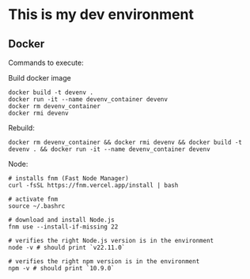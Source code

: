 # This is my dev environment

## Docker

Commands to execute:

Build docker image
```
docker build -t devenv .
docker run -it --name devenv_container devenv
docker rm devenv_container
docker rmi devenv
```

Rebuild:
```
docker rm devenv_container && docker rmi devenv && docker build -t devenv . && docker run -it --name devenv_container devenv
```

Node:

```
# installs fnm (Fast Node Manager)
curl -fsSL https://fnm.vercel.app/install | bash

# activate fnm
source ~/.bashrc

# download and install Node.js
fnm use --install-if-missing 22

# verifies the right Node.js version is in the environment
node -v # should print `v22.11.0`

# verifies the right npm version is in the environment
npm -v # should print `10.9.0`
```
